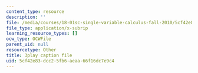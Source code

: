 ```yaml
---
content_type: resource
description: ''
file: /media/courses/18-01sc-single-variable-calculus-fall-2010/5cf42e83dcc25fb6aeaa66f16dc7e9c4_BGE3wb7H2PA.vtt
file_type: application/x-subrip
learning_resource_types: []
ocw_type: OCWFile
parent_uid: null
resourcetype: Other
title: 3play caption file
uid: 5cf42e83-dcc2-5fb6-aeaa-66f16dc7e9c4
---
```

